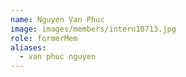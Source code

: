 ```yaml
---
name: Nguyen Van Phuc 
image: images/members/intern10713.jpg 
role: formerMem
aliases:
  - van phuc nguyen
---
```

